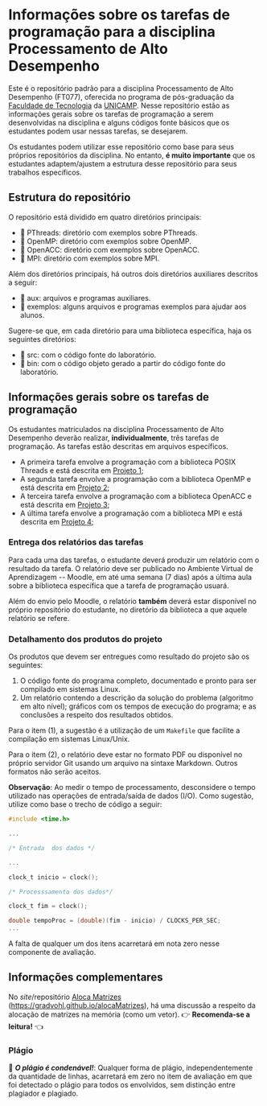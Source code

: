 # Informações sobre os tarefas de programação para a disciplina Processamento de Alto Desempenho 
Este é o repositório padrão para a disciplina Processamento de Alto Desempenho (FT077), oferecida no programa de pós-graduação da [Faculdade de Tecnologia](http://www.ft.unicamp.br) da [UNICAMP](http://www.unicamp.br). Nesse repositório estão as informações gerais sobre os tarefas de programação a serem desenvolvidas na disciplina e alguns códigos fonte básicos que os estudantes podem usar nessas tarefas, se desejarem.

Os estudantes podem utilizar esse repositório como base para seus próprios repositórios da disciplina. No entanto, **é muito importante** que os estudantes adaptem/ajustem a estrutura desse repositório para seus trabalhos específicos.

## Estrutura do repositório
O repositório está dividido em quatro diretórios principais:
- :file_folder: PThreads: diretório com exemplos sobre PThreads.
- :file_folder: OpenMP: diretório com exemplos sobre OpenMP.
- :file_folder: OpenACC: diretório com exemplos sobre OpenACC.
- :file_folder: MPI: diretório com exemplos sobre MPI.

Além dos diretórios principais, há outros dois diretórios auxiliares descritos a seguir:
- :file_folder: aux: arquivos e programas auxiliares.
- :file_folder: exemplos: alguns arquivos e programas exemplos para ajudar aos alunos.

Sugere-se que, em cada diretório para uma biblioteca específica, haja os seguintes diretórios:
- :file_folder: src: com o código fonte do laboratório.
- :file_folder: bin: com o código objeto gerado a partir do código fonte do laboratório.

## Informações gerais sobre os tarefas de programação
Os estudantes matriculados na disciplina Processamento de Alto Desempenho deverão realizar, **individualmente**, três tarefas de programação. As tarefas estão descritas em arquivos específicos.

* A primeira tarefa envolve a programação com a biblioteca POSIX Threads e está descrita em [Projeto 1](Projeto1.md);
* A segunda tarefa envolve a programação com a biblioteca OpenMP e está descrita em [Projeto 2](Projeto2.md);
* A terceira tarefa envolve a programação com a biblioteca OpenACC e está descrita em [Projeto 3](Projeto3.md); 
* A última tarefa envolve a programação com a biblioteca MPI e está descrita em [Projeto 4](Projeto4.md); 

### Entrega dos relatórios das tarefas 
Para cada uma das tarefas, o estudante deverá produzir um relatório com o resultado da tarefa. O relatório deve ser publicado no Ambiente Virtual de Aprendizagem -- Moodle, em até uma semana (7 dias) após a última aula sobre a biblioteca específica que a tarefa de programação usuará.

Além do envio pelo Moodle, o relatório **também** deverá estar disponível no próprio repositório do estudante, no diretório da biblioteca a que aquele relatório se refere.

### Detalhamento dos produtos do projeto
Os produtos que devem ser entregues como resultado do projeto são os seguintes:
1. O código fonte do programa completo, documentado e pronto para ser compilado em sistemas Linux.
2. Um relatório contendo a descrição da solução do problema (algoritmo em alto nível); gráficos com os tempos de execução do programa; e as conclusões a respeito dos resultados obtidos.

Para o item (1), a sugestão é a utilização de um `Makefile` que facilite a compilação em sistemas Linux/Unix. 

Para o item (2), o relatório deve estar no formato PDF ou disponível no próprio servidor Git usando um arquivo na sintaxe Markdown. Outros formatos não serão aceitos.

**Observação**: Ao medir o tempo de processamento, desconsidere o tempo utilizado nas operações de entrada/saída de dados (I/O). Como sugestão, utilize como base o trecho de código a seguir:
```c
#include <time.h>

...

/* Entrada  dos dados */

...

clock_t inicio = clock();

/* Processsamento dos dados*/

clock_t fim = clock();

double tempoProc = (double)(fim - inicio) / CLOCKS_PER_SEC;
...
```

A falta de qualquer um dos itens acarretará em nota zero nesse componente de avaliação.

## Informações complementares
No _site_/repositório [Aloca Matrizes](https://gradvohl.github.io/alocaMatrizes) (https://gradvohl.github.io/alocaMatrizes), há uma discussão a respeito da alocação de matrizes na memória (como um vetor). :point_right: **Recomenda-se a leitura!** :point_left:

### Plágio
:no_entry_sign: _**O plágio é condenável!**_: Qualquer forma de plágio, independentemente da quantidade de linhas, acarretará em zero no item de avaliação em que foi detectado o plágio para todos os envolvidos, sem distinção entre plagiador e plagiado.
